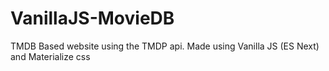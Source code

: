 # VanillaJS-MovieDB
TMDB Based website using the TMDP api. Made using Vanilla JS (ES Next) and Materialize css 
